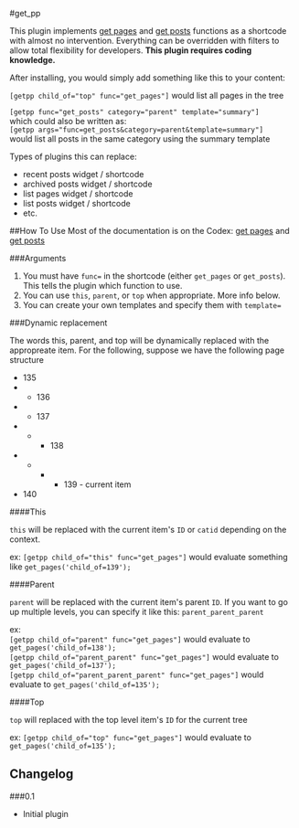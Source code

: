 #get_pp

This plugin implements [get pages](http://codex.wordpress.org/Function_Reference/get_pages) and [get posts](http://codex.wordpress.org/Function_Reference/get_posts) functions as a shortcode with almost no intervention. Everything can be overridden with filters to allow total flexibility for developers. __This plugin requires coding knowledge.__

After installing, you would simply add something like this to your content:

`[getpp child_of="top" func="get_pages"]` would list all pages in the tree

`[getpp func="get_posts" category="parent" template="summary"]`  
which could also be written as:  
`[getpp args="func=get_posts&category=parent&template=summary"]`  
would list all posts in the same category using the summary template


Types of plugins this can replace:

* recent posts widget / shortcode
* archived posts widget / shortcode
* list pages widget / shortcode 
* list posts widget / shortcode
* etc.

##How To Use
Most of the documentation is on the Codex: [get pages](http://codex.wordpress.org/Function_Reference/get_pages) and [get posts](http://codex.wordpress.org/Function_Reference/get_posts)

###Arguments

1. You must have `func=` in the shortcode (either `get_pages` or `get_posts`).  This tells the plugin which function to use.
2. You can use `this`, `parent`, or `top` when appropriate.  More info below.
3. You can create your own templates and specify them with `template=`

###Dynamic replacement

The words this, parent, and top will be dynamically replaced with the appropreate item.  For the following, suppose we have the following page structure  

* 135
* * 136
* * 137
* * * 138
* * * * 139 - current item
* 140 

####This

`this` will be replaced with the current item's `ID` or `catid` depending on the context.  

ex: `[getpp child_of="this" func="get_pages"]` would evaluate something like `get_pages('child_of=139');`

####Parent

`parent` will be replaced with the current item's parent `ID`.  If you want to go up multiple levels, you can specify it like this: `parent_parent_parent`  

ex:  
`[getpp child_of="parent" func="get_pages"]` would evaluate to  `get_pages('child_of=138');`  
`[getpp child_of="parent_parent" func="get_pages"]` would evaluate to `get_pages('child_of=137');`  
`[getpp child_of="parent_parent_parent" func="get_pages"]` would evaluate to `get_pages('child_of=135');`


####Top

`top` will replaced with the top level item's `ID` for the current tree  

ex: `[getpp child_of="top" func="get_pages"]` would evaluate to  `get_pages('child_of=135');`  

## Changelog

###0.1
* Initial plugin
